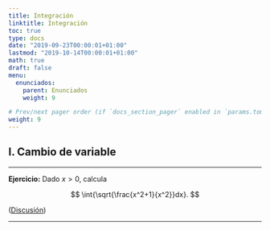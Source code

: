 ```yaml
---
title: Integración
linktitle: Integración
toc: true
type: docs
date: "2019-09-23T00:00:01+01:00"
lastmod: "2019-10-14T00:00:01+01:00"
math: true
draft: false
menu:
  enunciados:
    parent: Enunciados
    weight: 9

# Prev/next pager order (if `docs_section_pager` enabled in `params.toml`)
weight: 9
---
```


## I. Cambio de variable

---

**Ejercicio:** Dado $x>0$, calcula

$$
\int{\sqrt{\frac{x^2+1}{x^2}}dx}.
$$

([Discusión](/2019/09/23/comenzamos-nuevo-proyecto-de-problemas-de-oposicion/))

---
